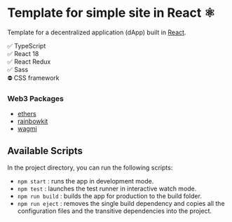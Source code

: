 # Template for simple site in React ⚛

Template for a decentralized application (dApp) built in [React](https://react.dev/). 

✅ TypeScript \
✅ React 18 \
✅ React Redux \
✅ Sass \
⛔️ CSS framework

### Web3 Packages

- [ethers](https://docs.ethers.org/v5/)
- [rainbowkit](https://www.rainbowkit.com)
- [wagmi](https://wagmi.sh)

## Available Scripts

In the project directory, you can run the following scripts:

- `npm start` : runs the app in development mode.
- `npm test` : launches the test runner in interactive watch mode.
- `npm run build` : builds the app for production to the build folder.
- `npm run eject` : removes the single build dependency and copies all the configuration files and the transitive dependencies into the project.
